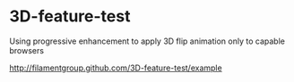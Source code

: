 3D-feature-test
===============

Using progressive enhancement to apply 3D flip animation only to capable browsers

http://filamentgroup.github.com/3D-feature-test/example
